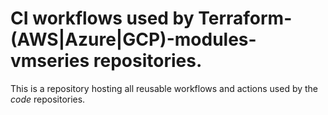 # CI workflows used by Terraform-(AWS|Azure|GCP)-modules-vmseries repositories.

This is a repository hosting all reusable workflows and actions used by the *code* repositories.
